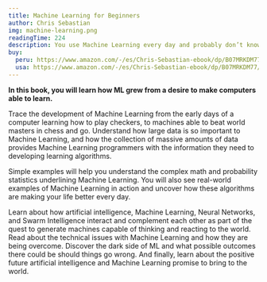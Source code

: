 ```yaml
---
title: Machine Learning for Beginners
author: Chris Sebastian  
img: machine-learning.png
readingTime: 224
description: You use Machine Learning every day and probably don’t know it.
buy:
  peru: https://www.amazon.com/-/es/Chris-Sebastian-ebook/dp/B07MRKDM77/ref=sr_1_1?__mk_es_US=%C3%85M%C3%85%C5%BD%C3%95%C3%91&crid=2WMFZKTPGGJN7&dib=eyJ2IjoiMSJ9.uw_zp0w2HsFyqowilnPiTkRNUO17FztQc85bYWPIpB8T2PHOdR36c0TLNT0-WZ5jq2SBA1ysEg6BQIIoj-d2LSB1_Cy3J87RWFMC0m8mJN1s5rCUDQEofHnin4Kuw3aU4scb0q9R9SF2dLAt2ekBMtGUJMxsi66U0BtC7YoMZa9Zpz-eBHyTJQz5DymToj34C1hwtSHmoogWVI5-DoL34XZBW27W4tsLgMhaw9tfJ5E.2Jl58AevUml9EE97yMWLAVig8rcCYXt1GDCIlBMdsrA&dib_tag=se&keywords=Machine+Learning+for+Beginners%3A+Absolute+Beginners+Guide%2C+Learn+Machine+Learning+and+Artificial+Intelligence+from+Scratch&qid=1758661085&s=books&sprefix=machine+learning+for+beginners+absolute+beginners+guide%2C+learn+machine+learning+and+artificial+intelligence+from+scratch%2Cstripbooks%2C259&sr=1-1
  usa: https://www.amazon.com/-/es/Chris-Sebastian-ebook/dp/B07MRKDM77/ref=sr_1_1?__mk_es_US=%C3%85M%C3%85%C5%BD%C3%95%C3%91&crid=2WMFZKTPGGJN7&dib=eyJ2IjoiMSJ9.uw_zp0w2HsFyqowilnPiTkRNUO17FztQc85bYWPIpB8T2PHOdR36c0TLNT0-WZ5jq2SBA1ysEg6BQIIoj-d2LSB1_Cy3J87RWFMC0m8mJN1s5rCUDQEofHnin4Kuw3aU4scb0q9R9SF2dLAt2ekBMtGUJMxsi66U0BtC7YoMZa9Zpz-eBHyTJQz5DymToj34C1hwtSHmoogWVI5-DoL34XZBW27W4tsLgMhaw9tfJ5E.2Jl58AevUml9EE97yMWLAVig8rcCYXt1GDCIlBMdsrA&dib_tag=se&keywords=Machine+Learning+for+Beginners%3A+Absolute+Beginners+Guide%2C+Learn+Machine+Learning+and+Artificial+Intelligence+from+Scratch&qid=1758661085&s=books&sprefix=machine+learning+for+beginners+absolute+beginners+guide%2C+learn+machine+learning+and+artificial+intelligence+from+scratch%2Cstripbooks%2C259&sr=1-1
---
```

**In this book, you will learn how ML grew from a desire to make computers able to learn.**

Trace the development of Machine Learning from the early days of a computer learning how to play checkers, to machines able to beat world masters in chess and go. Understand how large data is so important to Machine Learning, and how the collection of massive amounts of data provides Machine Learning programmers with the information they need to developing learning algorithms.

Simple examples will help you understand the complex math and probability statistics underlining Machine Learning. You will also see real-world examples of Machine Learning in action and uncover how these algorithms are making your life better every day.

Learn about how artificial intelligence, Machine Learning, Neural Networks, and Swarm Intelligence interact and complement each other as part of the quest to generate machines capable of thinking and reacting to the world. Read about the technical issues with Machine Learning and how they are being overcome. Discover the dark side of ML and what possible outcomes there could be should things go wrong. And finally, learn about the positive future artificial intelligence and Machine Learning promise to bring to the world.